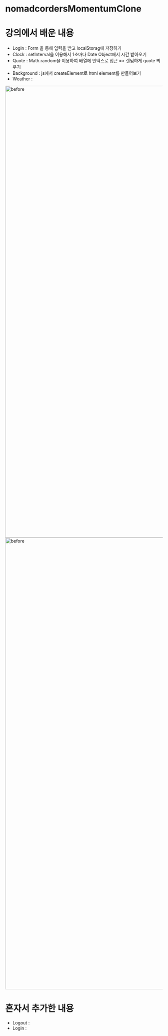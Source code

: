 # nomadcordersMomentumClone
# 강의에서 배운 내용
- Login : Form 을 통해 입력을 받고 localStorag에 저장하기
- Clock : setInterval을 이용해서 1초마다 Date Object에서 시간 받아오기
- Quote : Math.random을 이용하여 배열에 인덱스로 접근 => 랜덤하게 quote 띄우기 
- Background : js에서 createElement로 html element를 만들어보기 
- Weather : 

<img width="1440" alt="before" src="https://user-images.githubusercontent.com/77186025/202360753-2d830f0b-bc59-4a66-99df-00f5022d6073.png">

<img width="1440" alt="before" src="https://user-images.githubusercontent.com/77186025/202360861-b0e71953-7572-409f-a731-aa1b42d2f988.png">


# 혼자서 추가한 내용
- Logout : 
- Login : 
